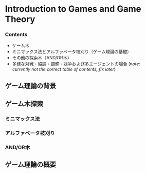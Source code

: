 # Introduction to Games and Game Theory  

### Contents
- ゲーム木
- ミニマックス法とアルファベータ枝刈り（ゲーム理論の基礎）
- その他の探索木（AND/OR木）
- 多様な対戦・協調・調整・競争および多エージェントの場合
(*note: currently not the correct table of contents, fix later*)  


## ゲーム理論の背景


## ゲーム木探索

### ミニマックス法
### アルファベータ枝刈り
### AND/OR木


## ゲーム理論の概要
